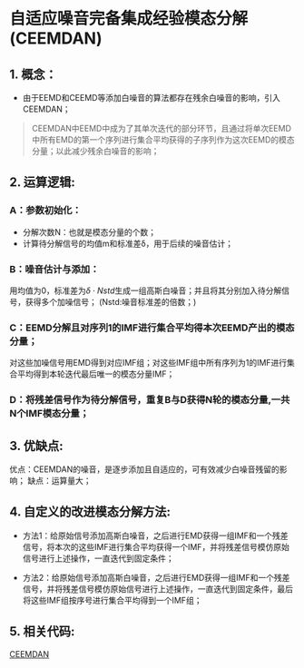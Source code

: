# 自适应噪音完备集成经验模态分解(CEEMDAN)
## 1. 概念：
- 由于EEMD和CEEMD等添加白噪音的算法都存在残余白噪音的影响，引入CEEMDAN；
> CEEMDAN中EEMD中成为了其单次迭代的部分环节，且通过将单次EEMD中所有EMD的第一个序列进行集合平均获得的子序列作为这次EEMD的模态分量；以此减少残余白噪音的影响；
## 2. 运算逻辑:
### A：参数初始化：
- 分解次数N：也就是模态分量的个数；
- 计算待分解信号的均值m和标准差δ，用于后续的噪音估计；
### B：噪音估计与添加：
用均值为0，标准差为$δ \cdot Nstd$生成一组高斯白噪音；并且将其分别加入待分解信号，获得多个加噪信号；
(Nstd:噪音标准差的倍数；)
### C：EEMD分解且对序列1的IMF进行集合平均得本次EEMD产出的模态分量；
对这些加噪信号用EMD得到对应IMF组；对这些IMF组中所有序列为1的IMF进行集合平均得到本轮迭代最后唯一的模态分量IMF；
### D：将残差信号作为待分解信号，重复B与D获得N轮的模态分量,一共N个IMF模态分量；
## 3. 优缺点:

优点：CEEMDAN的噪音，是逐步添加且自适应的，可有效减少白噪音残留的影响；
缺点：运算量大；

## 4. 自定义的改进模态分解方法:
- 方法1：给原始信号添加高斯白噪音，之后进行EMD获得一组IMF和一个残差信号，将本次的这些IMF进行集合平均获得一个IMF，并将残差信号模仿原始信号进行上述操作，一直迭代到固定条件；

- 方法2：给原始信号添加高斯白噪音，之后进行EMD获得一组IMF和一个残差信号，并将残差信号模仿原始信号进行上述操作，一直迭代到固定条件，最后将这些IMF组按序号进行集合平均得到一个IMF组；
## 5. 相关代码:
[CEEMDAN](./CEEMDAN.ipynb)